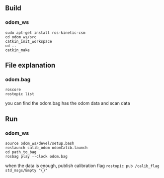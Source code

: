 ## Build
### odom_ws
```
sudo apt-get install ros-kinetic-csm
cd odom_ws/src
catkin_init_workspace
cd ..
catkin_make
```
## File explanation
### odom.bag
```
roscore
rostopic list
```
you can find the odom.bag has the odom data and scan data

## Run
### odom_ws
```
source odom_ws/devel/setup.bash
roslaunch calib_odom odomCalib.launch
cd path_to_bag
rosbag play --clock odom.bag
```
when the data is enough, publish calibration flag
`rostopic pub /calib_flag std_msgs/Empty "{}"`